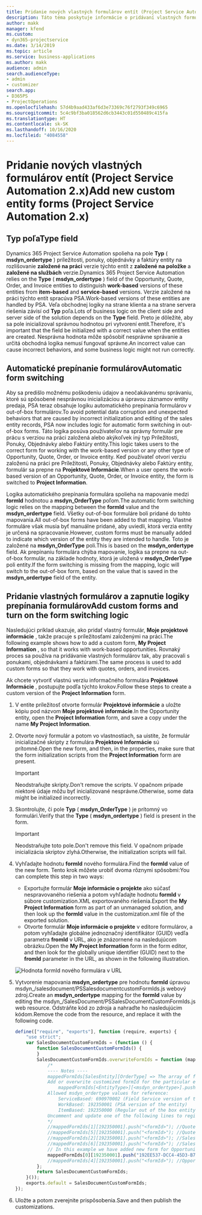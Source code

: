 ```yaml
---
title: Pridanie nových vlastných formulárov entít (Project Service Automation 2.x)
description: Táto téma poskytuje informácie o pridávaní vlastných formulárov entít pre príležitosti, cenové ponuky, objednávky alebo faktúry v Dynamics 365 Project Service Automation 2.x.
author: makk
manager: kfend
ms.custom:
- dyn365-projectservice
ms.date: 3/14/2019
ms.topic: article
ms.service: business-applications
ms.author: makk
audience: admin
search.audienceType:
- admin
- customizer
search.app:
- D365PS
- ProjectOperations
ms.openlocfilehash: 57d4b9aad433af6d3e73369c76f2793f349c6965
ms.sourcegitcommit: 5c4c9bf3ba018562d6cb3443c01d550489c415fa
ms.translationtype: HT
ms.contentlocale: sk-SK
ms.lasthandoff: 10/16/2020
ms.locfileid: "4084558"
---
```

# <a name="add-new-custom-entity-forms-project-service-automation-2x"></a><span data-ttu-id="7299f-103">Pridanie nových vlastných formulárov entít (Project Service Automation 2.x)</span><span class="sxs-lookup"><span data-stu-id="7299f-103">Add new custom entity forms (Project Service Automation 2.x)</span></span>

## <a name="type-field"></a><span data-ttu-id="7299f-104">Typ poľa</span><span class="sxs-lookup"><span data-stu-id="7299f-104">Type field</span></span> 

<span data-ttu-id="7299f-105">Dynamics 365 Project Service Automation spolieha na pole **Typ** ( **msdyn\_ordertype** ) príležitosti, ponuky, objednávky a faktúry entity na rozlišovanie **založené na práci** verzie týchto entít z **založené na položke** a **založené na službách** verzie.</span><span class="sxs-lookup"><span data-stu-id="7299f-105">Dynamics 365 Project Service Automation relies on the **Type** ( **msdyn\_ordertype** ) field of the Opportunity, Quote, Order, and Invoice entities to distinguish **work-based** versions of these entities from **item-based** and **service-based** versions.</span></span> <span data-ttu-id="7299f-106">Verzie založené na práci týchto entít spracúva PSA.</span><span class="sxs-lookup"><span data-stu-id="7299f-106">Work-based versions of these entities are handled by PSA.</span></span> <span data-ttu-id="7299f-107">Veľa obchodnej logiky na strane klienta a na strane servera riešenia závisí od **Typ** poľa.</span><span class="sxs-lookup"><span data-stu-id="7299f-107">Lots of business logic on the client side and server side of the solution depends on the **Type** field.</span></span> <span data-ttu-id="7299f-108">Preto je dôležité, aby sa pole inicializoval správnou hodnotou pri vytvorení entít.</span><span class="sxs-lookup"><span data-stu-id="7299f-108">Therefore, it's important that the field be initialized with a correct value when the entities are created.</span></span> <span data-ttu-id="7299f-109">Nesprávna hodnota môže spôsobiť nesprávne správanie a určitá obchodná logika nemusí fungovať správne.</span><span class="sxs-lookup"><span data-stu-id="7299f-109">An incorrect value can cause incorrect behaviors, and some business logic might not run correctly.</span></span>

## <a name="automatic-form-switching"></a><span data-ttu-id="7299f-110">Automatické prepínanie formulárov</span><span class="sxs-lookup"><span data-stu-id="7299f-110">Automatic form switching</span></span>

<span data-ttu-id="7299f-111">Aby sa predišlo možnému poškodeniu údajov a neočakávanému správaniu, ktoré sú spôsobené nesprávnou inicializáciou a úpravou záznamov entity predaja, PSA teraz obsahuje logiku automatického prepínania formulárov v out-of-box formulárov.</span><span class="sxs-lookup"><span data-stu-id="7299f-111">To avoid potential data corruption and unexpected behaviors that are caused by incorrect initialization and editing of the sales entity records, PSA now includes logic for automatic form switching in out-of-box forms.</span></span> <span data-ttu-id="7299f-112">Táto logika posúva používateľov na správny formulár pre prácu s verziou na práci založená alebo akýkoľvek iný typ Príležitosti, Ponuky, Objednávky alebo Faktúry entity.</span><span class="sxs-lookup"><span data-stu-id="7299f-112">This logic takes users to the correct form for working with the work-based version or any other type of Opportunity, Quote, Order, or Invoice entity.</span></span> <span data-ttu-id="7299f-113">Keď používateľ otvorí verziu založenú na práci pre Príležitosti, Ponuky, Objednávky alebo Faktúry entity, formulár sa prepne na **Projektové Informácie**.</span><span class="sxs-lookup"><span data-stu-id="7299f-113">When a user opens the work-based version of an Opportunity, Quote, Order, or Invoice entity, the form is switched to **Project Information**.</span></span>

<span data-ttu-id="7299f-114">Logika automatického prepínania formulára spolieha na mapovanie medzi **formId** hodnotou a **msdyn\_OrderType** poľom.</span><span class="sxs-lookup"><span data-stu-id="7299f-114">The automatic form switching logic relies on the mapping between the **formId** value and the **msdyn\_ordertype** field.</span></span> <span data-ttu-id="7299f-115">Všetky out-of-box formuláre boli pridané do tohto mapovania.</span><span class="sxs-lookup"><span data-stu-id="7299f-115">All out-of-box forms have been added to that mapping.</span></span> <span data-ttu-id="7299f-116">Vlastné formuláre však musia byť manuálne pridané, aby uviedli, ktorá verzia entity je určená na spracovanie.</span><span class="sxs-lookup"><span data-stu-id="7299f-116">However, custom forms must be manually added to indicate which version of the entity they are intended to handle.</span></span> <span data-ttu-id="7299f-117">Toto je založené na **msdyn\_OrderType** poli.</span><span class="sxs-lookup"><span data-stu-id="7299f-117">This is based on the **msdyn\_ordertype** field.</span></span> <span data-ttu-id="7299f-118">Ak prepínaniu formulára chýba mapovanie, logika sa prepne na out-of-box formulár, na základe hodnoty, ktorá je uložená v **msdyn\_OrderType** poli entity.</span><span class="sxs-lookup"><span data-stu-id="7299f-118">If the form switching is missing from the mapping, logic will switch to the out-of-box form, based on the value that is saved in the **msdyn\_ordertype** field of the entity.</span></span>

## <a name="add-custom-forms-and-turn-on-the-form-switching-logic"></a><span data-ttu-id="7299f-119">Pridanie vlastných formulárov a zapnutie logiky prepínania formulárov</span><span class="sxs-lookup"><span data-stu-id="7299f-119">Add custom forms and turn on the form switching logic</span></span>

<span data-ttu-id="7299f-120">Nasledujúci príklad ukazuje, ako pridať vlastný formulár, **Moje projektové informácie** , takže pracuje s príležitosťami založenými na práci.</span><span class="sxs-lookup"><span data-stu-id="7299f-120">The following example shows how to add a custom form, **My Project Information** , so that it works with work-based opportunities.</span></span> <span data-ttu-id="7299f-121">Rovnaký proces sa používa na pridávanie vlastných formulárov tak, aby pracovali s ponukami, objednávkami a faktúrami.</span><span class="sxs-lookup"><span data-stu-id="7299f-121">The same process is used to add custom forms so that they work with quotes, orders, and invoices.</span></span>

<span data-ttu-id="7299f-122">Ak chcete vytvoriť vlastnú verziu informačného formulára **Projektové Informácie** , postupujte podľa týchto krokov.</span><span class="sxs-lookup"><span data-stu-id="7299f-122">Follow these steps to create a custom version of the **Project Information** form.</span></span>

1. <span data-ttu-id="7299f-123">V entite príležitosť otvorte formulár **Projektové informácie** a uložte kópiu pod názvom **Moje projektové informácie**.</span><span class="sxs-lookup"><span data-stu-id="7299f-123">In the Opportunity entity, open the **Project Information** form, and save a copy under the name **My Project Information**.</span></span>
2. <span data-ttu-id="7299f-124">Otvorte nový formulár a potom vo vlastnostiach, sa uistite, že formulár inicializačné skripty z formulára **Projektové Informácie** sú prítomné.</span><span class="sxs-lookup"><span data-stu-id="7299f-124">Open the new form, and then, in the properties, make sure that the form initialization scripts from the **Project Information** form are present.</span></span> 

    > [!IMPORTANT]
    > <span data-ttu-id="7299f-125">Neodstraňujte skripty.</span><span class="sxs-lookup"><span data-stu-id="7299f-125">Don't remove the scripts.</span></span> <span data-ttu-id="7299f-126">V opačnom prípade niektoré údaje môžu byť inicializované nesprávne.</span><span class="sxs-lookup"><span data-stu-id="7299f-126">Otherwise, some data might be initialized incorrectly.</span></span>

3. <span data-ttu-id="7299f-127">Skontrolujte, či pole **Typ** ( **msdyn\_OrderType** ) je prítomný vo formulári.</span><span class="sxs-lookup"><span data-stu-id="7299f-127">Verify that the **Type** ( **msdyn\_ordertype** ) field is present in the form.</span></span> 

    > [!IMPORTANT]
    > <span data-ttu-id="7299f-128">Neodstraňujte toto pole.</span><span class="sxs-lookup"><span data-stu-id="7299f-128">Don't remove this field.</span></span> <span data-ttu-id="7299f-129">V opačnom prípade inicializácia skriptov zlyhá.</span><span class="sxs-lookup"><span data-stu-id="7299f-129">Otherwise, the initialization scripts will fail.</span></span>

4. <span data-ttu-id="7299f-130">Vyhľadajte hodnotu **formId** nového formulára.</span><span class="sxs-lookup"><span data-stu-id="7299f-130">Find the **formId** value of the new form.</span></span> <span data-ttu-id="7299f-131">Tento krok môžete urobiť dvoma rôznymi spôsobmi:</span><span class="sxs-lookup"><span data-stu-id="7299f-131">You can complete this step in two ways:</span></span>

    - <span data-ttu-id="7299f-132">Exportujte formulár **Moje informácie o projekte** ako súčasť nespravovaného riešenia a potom vyhľadajte hodnotu **formId** v súbore customization.XML exportovaného riešenia.</span><span class="sxs-lookup"><span data-stu-id="7299f-132">Export the **My Project Information** form as part of an unmanaged solution, and then look up the **formId** value in the customization.xml file of the exported solution.</span></span>
    - <span data-ttu-id="7299f-133">Otvorte formulár **Moje informácie o projekte** v editore formulárov, a potom vyhľadajte globálne jednoznačný identifikátor (GUID) vedľa parametra **fromId** v URL, ako je znázornené na nasledujúcom obrázku.</span><span class="sxs-lookup"><span data-stu-id="7299f-133">Open the **My Project Information** form in the form editor, and then look for the globally unique identifier (GUID) next to the **fromId** parameter in the URL, as shown in the following illustration.</span></span>

    ![Hodnota formId nového formulára v URL](media/how-to-add-custom-forms-in-v2.0.png)

5. <span data-ttu-id="7299f-135">Vytvorenie mapovania **msdyn\_ordertype** pre hodnotu **formId** úpravou msdyn\_/salesdocument/PSSalesdocumentcustomFormIds.js webový zdroj.</span><span class="sxs-lookup"><span data-stu-id="7299f-135">Create an **msdyn\_ordertype** mapping for the **formId** value by editing the msdyn\_/SalesDocument/PSSalesDocumentCustomFormIds.js web resource.</span></span> <span data-ttu-id="7299f-136">Odstráňte kód zo zdroja a nahraďte ho nasledujúcim kódom.</span><span class="sxs-lookup"><span data-stu-id="7299f-136">Remove the code from the resource, and replace it with the following code.</span></span>

    ```javascript
    define(["require", "exports"], function (require, exports) {
        "use strict";
        var SalesDocumentCustomFormIds = (function () {
            function SalesDocumentCustomFormIds() {
            }
            SalesDocumentCustomFormIds.overwriteFormIds = function (mappedFormIds) {
                /*
                ---- Notes ----
                mappedFormIds[SalesEntity][OrderType] => The array of forms IDs that support particular entity and order type
                Add or overwrite customized formId for the particular entity and order type by calling:
                    mappedFormIds[<EntityType>][<msdyn_ordertype>].push("<formId>");
                Allowed msdyn_ordertype values for reference:
                    ServiceBased: 690970002 (Field Service version of the entity)
                    WorkBased: 192350001 (PSA version of the entity)
                    ItemBased: 192350000 (Regular out of the box entity)
                Uncomment and update one of the following lines to register custom PSA form for required entity:
                */      
                //mappedFormIds[1][192350001].push("<formId>"); //Quote
                //mappedFormIds[5][192350001].push("<formId>"); //Quote Line
                //mappedFormIds[2][192350001].push("<formId>"); //Sales Order
                //mappedFormIds[6][192350001].push("<formId>"); //Sales Order Line
                // In this example we have added new form for Opportunity
                mappedFormIds[0][192350001].push("192EE537-DCC4-45D3-B7AF-EA694B9113D2"); //Opportunity
                //mappedFormIds[4][192350001].push("<formId>"); //Opportunity Line
            };
            return SalesDocumentCustomFormIds;
        }());
        exports.default = SalesDocumentCustomFormIds;
    });
    ```

6. <span data-ttu-id="7299f-137">Uložte a potom zverejnite prispôsobenia.</span><span class="sxs-lookup"><span data-stu-id="7299f-137">Save and then publish the customizations.</span></span>
